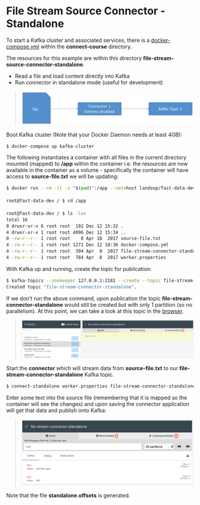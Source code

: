 # File Stream Source Connector - Standalone

To start a Kafka cluster and associated services, there is a [docker-compose.yml](../../docker-compose.yml) within the **connect-course** directory.

The resources for this example are within this directory **file-stream-source-connector-standalone**.

- Read a file and load content directly into Kafka
- Run connector in standalone mode (useful for development)

> ![Source connector standalone](../../docs/images/source-connector-standalone.png)

Boot Kafka cluster (Note that your Docker Daemon needs at least 4GB):

```bash
$ docker-compose up kafka-cluster
```

The following instantiates a container with all files in the current directory mounted (mapped) to **/app** within the container i.e. the resources are now available in the container as a volume - specifically the container will have access to **source-file.txt** we will be updating:

```bash
$ docker run --rm -it -v "$(pwd)":/app --net=host landoop/fast-data-dev bash

root@fast-data-dev / $ cd /app

root@fast-data-dev / $ ls -las
total 16
0 drwxr-xr-x 6 root root  192 Dec 12 15:32 .
4 drwxr-xr-x 1 root root 4096 Dec 12 15:34 ..
0 -rw-r--r-- 1 root root    0 Apr 18  2017 source-file.txt
4 -rw-r--r-- 1 root root 1271 Dec 12 10:36 docker-compose.yml
4 -rw-r--r-- 1 root root  394 Apr  8  2017 file-stream-connector-standalone.properties
4 -rw-r--r-- 1 root root  784 Apr  8  2017 worker.properties
```

With Kafka up and running, create the topic for publication:

```bash
$ kafka-topics --zookeeper 127.0.0.1:2181 --create --topic file-stream-connector-standalone --partitions 3 --replication-factor 1
Created topic "file-stream-connector-standalone".
```

If we don't run the above command, upon publication the topic **file-stream-connector-standalone** would still be created but with only 1 partition (so no parallelism). At this point, we can take a look at this topic in the [browser](http://127.0.0.1:3030/kafka-topics-ui/#/).

> ![File stream connector standalone topic](../../docs/images/file-stream-connector-standalone-topic.png)

Start the **connector** which will stream data from **source-file.txt** to our **file-stream-connector-standalone** Kafka topic.

```bash
$ connect-standalone worker.properties file-stream-connector-standalone.properties
```

Enter some text into the source file (remembering that it is mapped so the container will see the changes) and upon saving the connector application will get that data and publish onto Kafka:

> ![Blah on mytopic](../../docs/images/blah-on-file-stream-connector-standalone-topic.png)

Note that the file **standalone.offsets** is generated.